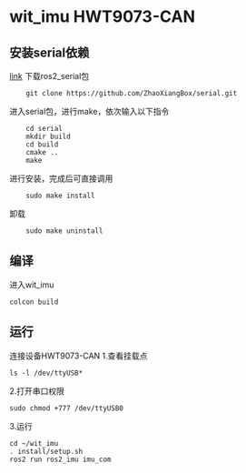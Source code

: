 # wit_imu HWT9073-CAN
## 安装serial依赖
[link](https://blog.csdn.net/weixin_64184244/article/details/127623370)
下载ros2_serial包
```
    git clone https://github.com/ZhaoXiangBox/serial.git
```
进入serial包，进行make，依次输入以下指令
```
    cd serial
    mkdir build
    cd build
    cmake ..
    make
```
进行安装，完成后可直接调用
```
    sudo make install
```
卸载
```
    sudo make uninstall
```

## 编译
进入wit_imu
```
colcon build
```
## 运行
连接设备HWT9073-CAN
1.查看挂载点
```
ls -l /dev/ttyUSB*
```
2.打开串口权限
```
sudo chmod +777 /dev/ttyUSB0
```
3.运行
```
cd ~/wit_imu
. install/setup.sh
ros2 run ros2_imu imu_com
```

